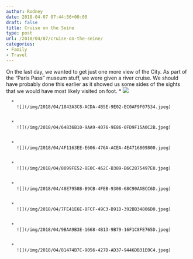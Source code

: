 ```yaml
---
author: Rodney
date: 2018-04-07 07:44:56+00:00
draft: false
title: Cruise on the Seine
type: post
url: /2018/04/07/cruise-on-the-seine/
categories:
- Family
- Travel
---
```

On the last day, we wanted to get just one more view of the City. As part of the “Paris Pass” museum stuff, we were given a river cruise. We should have probably done this earlier as it showed us some sides of the sights that we would have most likely visited on foot.
      * 
        ![](/img/2018/04/EAD4A8C5-9DF3-40D3-949C-2A72DEF5815F.jpeg)

    
      * 
        ![](/img/2018/04/1843A3C8-ACDA-4B5E-9E02-EC0AF9F07534.jpeg)

    
      * 
        ![](/img/2018/04/64836B10-9AA9-4076-9E86-0FD9F15A0C2B.jpeg)

    
      * 
        ![](/img/2018/04/4F1163EE-E606-476A-ACEA-4E4716809800.jpeg)

    
      * 
        ![](/img/2018/04/8099FE52-8E0C-462C-B389-B6C2875497E0.jpeg)

    
      * 
        ![](/img/2018/04/48E7958B-B9CB-4FEB-9308-68C90AABCC6D.jpeg)

    
      * 
        ![](/img/2018/04/7FE41E6E-8FCF-49C3-B91D-392BB34806D0.jpeg)

    
      * 
        ![](/img/2018/04/9BAA9B3E-1668-4B13-9B79-16F1C8FE765D.jpeg)

    
      * 
        ![](/img/2018/04/81474B7C-9056-427D-AD37-9446DB31E0C4.jpeg)

    
